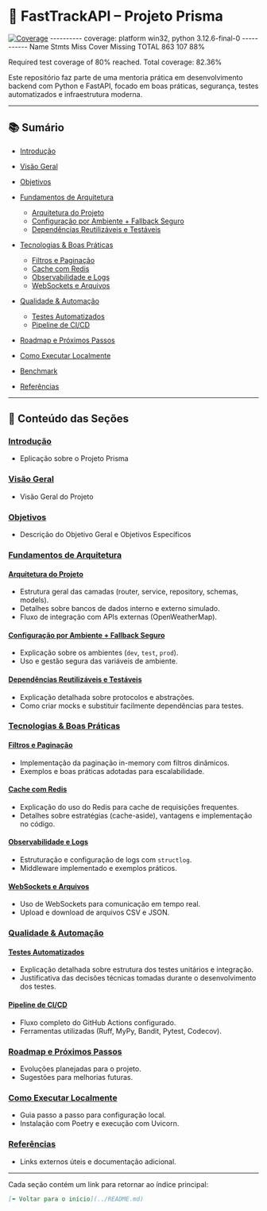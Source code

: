 # 🚀 FastTrackAPI – Projeto Prisma

[![Coverage](https://codecov.io/gh/SEU_USUARIO/FastTrackAPI---Projeto-Prisma/branch/main/graph/badge.svg)](https://codecov.io/gh/SEU_USUARIO/FastTrackAPI---Projeto-Prisma)
---------- coverage: platform win32, python 3.12.6-final-0 -----------
Name                                                Stmts   Miss  Cover   Missing
TOTAL                                                 863    107    88%

Required test coverage of 80% reached. Total coverage: 82.36%

Este repositório faz parte de uma mentoria prática em desenvolvimento backend com Python e FastAPI, focado em boas práticas, segurança, testes automatizados e infraestrutura moderna.

---

## 📚 Sumário

* [Introdução](docs/1_introducao.md)
* [Visão Geral](docs/2_visao-geral.md)
* [Objetivos](docs/3_objetivos.md)
* [Fundamentos de Arquitetura](docs/4_fundamentos-arquitetura.md)

  * [Arquitetura do Projeto](docs/4-1_arquitetura.md)
  * [Configuração por Ambiente + Fallback Seguro](docs/4-2_configuracao-ambiente.md)
  * [Dependências Reutilizáveis e Testáveis](docs/4-3_dependencias-reutilizaveis.md)
* [Tecnologias & Boas Práticas](docs/5_tecnologias-boas-praticas.md)

  * [Filtros e Paginação](docs/5-1_filtros-paginacao.md)
  * [Cache com Redis](docs/5-2_cache-redis.md)
  * [Observabilidade e Logs](docs/5-3_observabilidade-logs.md)
  * [WebSockets e Arquivos](docs/5-4_websockets-arquivos.md)
* [Qualidade & Automação](docs/6_qualidade-automacao.md)

  * [Testes Automatizados](docs/6-1_testes-automatizados.md)
  * [Pipeline de CI/CD](docs/6-2_pipeline-ci.md)
* [Roadmap e Próximos Passos](docs/7_roadmap.md)
* [Como Executar Localmente](docs/8_executar-localmente.md)
* [Benchmark](docs/10_benchmark_documentacao.md)
* [Referências](docs/9_referencias.md)

---

## 📖 Conteúdo das Seções

### [Introdução](docs/1_introducao.md)

* Eplicação sobre o Projeto Prisma

### [Visão Geral](docs/2_visao-geral.md)

* Visão Geral do Projeto

### [Objetivos](docs/3_objetivos.md)

* Descrição do Objetivo Geral e Objetivos Específicos

### [Fundamentos de Arquitetura](docs/4_fundamentos-arquitetura.md)

#### [Arquitetura do Projeto](docs/4-1_arquitetura.md)

* Estrutura geral das camadas (router, service, repository, schemas, models).
* Detalhes sobre bancos de dados interno e externo simulado.
* Fluxo de integração com APIs externas (OpenWeatherMap).

#### [Configuração por Ambiente + Fallback Seguro](docs/4-2_configuracao-ambiente.md)

* Explicação sobre os ambientes (`dev`, `test`, `prod`).
* Uso e gestão segura das variáveis de ambiente.

#### [Dependências Reutilizáveis e Testáveis](docs/4-3_dependencias-reutilizaveis.md)

* Explicação detalhada sobre protocolos e abstrações.
* Como criar mocks e substituir facilmente dependências para testes.

### [Tecnologias & Boas Práticas](docs/5_tecnologias-boas-praticas.md)

#### [Filtros e Paginação](docs/5-1_filtros-paginacao.md)

* Implementação da paginação in-memory com filtros dinâmicos.
* Exemplos e boas práticas adotadas para escalabilidade.

#### [Cache com Redis](docs/5-2_cache-redis.md)

* Explicação do uso do Redis para cache de requisições frequentes.
* Detalhes sobre estratégias (cache-aside), vantagens e implementação no código.

#### [Observabilidade e Logs](docs/5-3_observabilidade-logs.md)

* Estruturação e configuração de logs com `structlog`.
* Middleware implementado e exemplos práticos.

#### [WebSockets e Arquivos](docs/5-4_websockets-arquivos.md)

* Uso de WebSockets para comunicação em tempo real.
* Upload e download de arquivos CSV e JSON.

### [Qualidade & Automação](docs/6_qualidade-automacao.md)

#### [Testes Automatizados](docs/6-1_testes-automatizados.md)

* Explicação detalhada sobre estrutura dos testes unitários e integração.
* Justificativa das decisões técnicas tomadas durante o desenvolvimento dos testes.

#### [Pipeline de CI/CD](docs/6-2_pipeline-ci.md)

* Fluxo completo do GitHub Actions configurado.
* Ferramentas utilizadas (Ruff, MyPy, Bandit, Pytest, Codecov).

### [Roadmap e Próximos Passos](docs/7_roadmap.md)

* Evoluções planejadas para o projeto.
* Sugestões para melhorias futuras.

### [Como Executar Localmente](docs/8_executar-localmente.md)

* Guia passo a passo para configuração local.
* Instalação com Poetry e execução com Uvicorn.

### [Referências](docs/9_referencias.md)

* Links externos úteis e documentação adicional.

---

Cada seção contém um link para retornar ao índice principal:

```markdown
[⬅️ Voltar para o início](../README.md)
```
